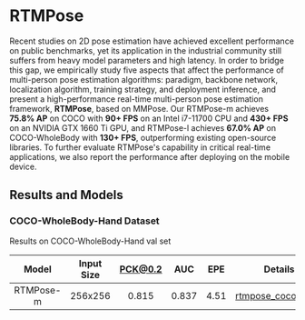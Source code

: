 # RTMPose

Recent studies on 2D pose estimation have achieved excellent performance on public benchmarks, yet its application in the industrial community still suffers from heavy model parameters and high latency.
In order to bridge this gap, we empirically study five aspects that affect the performance of multi-person pose estimation algorithms: paradigm, backbone network, localization algorithm, training strategy, and deployment inference, and present a high-performance real-time multi-person pose estimation framework, **RTMPose**, based on MMPose.
Our RTMPose-m achieves **75.8% AP** on COCO with **90+ FPS** on an Intel i7-11700 CPU and **430+ FPS** on an NVIDIA GTX 1660 Ti GPU, and RTMPose-l achieves **67.0% AP** on COCO-WholeBody with **130+ FPS**, outperforming existing open-source libraries.
To further evaluate RTMPose's capability in critical real-time applications, we also report the performance after deploying on the mobile device.

## Results and Models

### COCO-WholeBody-Hand Dataset

Results on COCO-WholeBody-Hand val set

|   Model   | Input Size | PCK@0.2 |  AUC  | EPE  |                                  Details and Download                                  |
| :-------: | :--------: | :-----: | :---: | :--: | :------------------------------------------------------------------------------------: |
| RTMPose-m |  256x256   |  0.815  | 0.837 | 4.51 | [rtmpose_coco_wholebody_hand.md](./coco_wholebody_hand/rtmpose_coco_wholebody_hand.md) |

